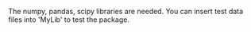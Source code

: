 The numpy, pandas, scipy libraries are needed. You can insert test data files into 'MyLib' to test the package.
